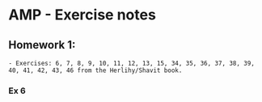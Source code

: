 # AMP - Exercise notes

## Homework 1:

    - Exercises: 6, 7, 8, 9, 10, 11, 12, 13, 15, 34, 35, 36, 37, 38, 39, 40, 41, 42, 43, 46 from the Herlihy/Shavit book.

### Ex 6

